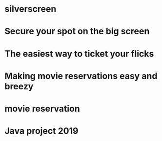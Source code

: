 # silverscreen
# Secure your spot on the big screen
# The easiest way to ticket your flicks
# Making movie reservations easy and breezy
# movie reservation
# Java project 2019
